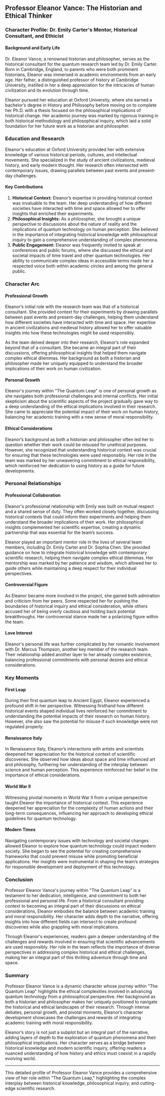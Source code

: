 ## Professor Eleanor Vance: The Historian and Ethical Thinker

### Character Profile: Dr. Emily Carter's Mentor, Historical Consultant, and Ethicist

#### Background and Early Life

Dr. Eleanor Vance, a renowned historian and philosopher, serves as the historical consultant for the quantum research team led by Dr. Emily Carter. Born in Cambridge, England, to parents who were both prominent historians, Eleanor was immersed in academic environments from an early age. Her father, a distinguished professor of history at Cambridge University, instilled in her a deep appreciation for the intricacies of human civilization and its evolution through time.

Eleanor pursued her education at Oxford University, where she earned a bachelor’s degree in History and Philosophy before moving on to complete her Ph.D. with a thesis focused on the philosophical implications of historical change. Her academic journey was marked by rigorous training in both historical methodology and philosophical inquiry, which laid a solid foundation for her future work as a historian and philosopher.

### Education and Research

Eleanor's education at Oxford University provided her with extensive knowledge of various historical periods, cultures, and intellectual movements. She specialized in the study of ancient civilizations, medieval history, and early modern thought. Her research often intersected with contemporary issues, drawing parallels between past events and present-day challenges.

#### Key Contributions
1. **Historical Context:** Eleanor’s expertise in providing historical context was invaluable to the team. Her deep understanding of how different societies have interacted with time and space allowed her to offer insights that enriched their experiments.
2. **Philosophical Insights:** As a philosopher, she brought a unique perspective to discussions about the nature of reality and the implications of quantum technology on human perception. She believed in the importance of integrating historical knowledge with philosophical inquiry to gain a comprehensive understanding of complex phenomena.
3. **Public Engagement:** Eleanor was frequently invited to speak at conferences and public forums, where she discussed the ethical and societal impacts of time travel and other quantum technologies. Her ability to communicate complex ideas in accessible terms made her a respected voice both within academic circles and among the general public.

### Character Arc

#### Professional Growth
Eleanor’s initial role with the research team was that of a historical consultant. She provided context for their experiments by drawing parallels between past events and present-day challenges, helping them understand how different societies have interacted with time and space. Her expertise in ancient civilizations and medieval history allowed her to offer valuable insights into how these technologies might be used responsibly.

As the team delved deeper into their research, Eleanor’s role expanded beyond that of a consultant. She became an integral part of their discussions, offering philosophical insights that helped them navigate complex ethical dilemmas. Her background as both a historian and philosopher made her uniquely equipped to understand the broader implications of their work on human civilization.

#### Personal Growth
Eleanor's journey within "The Quantum Leap" is one of personal growth as she navigates both professional challenges and internal conflicts. Her initial skepticism about the scientific aspects of the project gradually gave way to a deep understanding of the ethical implications involved in their research. She came to appreciate the potential impact of their work on human history, balancing her academic training with a new sense of moral responsibility.

#### Ethical Considerations
Eleanor’s background as both a historian and philosopher often led her to question whether their work could be misused for unethical purposes. However, she recognized that understanding historical context was crucial for ensuring that these technologies were used responsibly. Her role in the team was marked by her unwavering commitment to ethical responsibility, which reinforced her dedication to using history as a guide for future developments.

### Personal Relationships

#### Professional Collaboration
Eleanor's professional relationship with Emily was built on mutual respect and a shared sense of duty. They often worked closely together, discussing historical contexts that could inform their experiments and helping them understand the broader implications of their work. Her philosophical insights complemented her scientific expertise, creating a dynamic partnership that was essential for the team’s success.

Eleanor played an important mentor role in the lives of several team members, including Dr. Emily Carter and Dr. Sophia Chen. She provided guidance on how to integrate historical knowledge with contemporary scientific research, helping them navigate complex ethical dilemmas. Her mentorship was marked by her patience and wisdom, which allowed her to guide others while maintaining a deep respect for their individual perspectives.

#### Controversial Figure
As Eleanor became more involved in the project, she gained both admiration and criticism from her peers. Some respected her for pushing the boundaries of historical inquiry and ethical consideration, while others accused her of being overly cautious and holding back potential breakthroughs. Her controversial stance made her a polarizing figure within the team.

#### Love Interest
Eleanor's personal life was further complicated by her romantic involvement with Dr. Marcus Thompson, another key member of the research team. Their relationship added another layer to her already complex existence, balancing professional commitments with personal desires and ethical considerations.

### Key Moments

#### First Leap
During their first quantum leap to Ancient Egypt, Eleanor experienced a profound shift in her perspective. Witnessing firsthand how different historical events shaped individual lives reinforced her commitment to understanding the potential impacts of their research on human history. However, she also saw the potential for misuse if such knowledge were not regulated properly.

#### Renaissance Italy
In Renaissance Italy, Eleanor’s interactions with artists and scientists deepened her appreciation for the historical context of scientific discoveries. She observed how ideas about space and time influenced art and philosophy, furthering her understanding of the interplay between science and human perception. This experience reinforced her belief in the importance of ethical considerations.

#### World War II
Witnessing pivotal moments in World War II from a unique perspective taught Eleanor the importance of historical context. This experience deepened her appreciation for the complexity of human actions and their long-term consequences, influencing her approach to developing ethical guidelines for quantum technology.

#### Modern Times
Navigating contemporary issues with technology and societal changes allowed Eleanor to explore how quantum technology could impact modern society. She began to see the potential for creating comprehensive frameworks that could prevent misuse while promoting beneficial applications. Her insights were instrumental in shaping the team’s strategies for responsible development and deployment of this technology.

### Conclusion

Professor Eleanor Vance's journey within "The Quantum Leap" is a testament to her dedication, intelligence, and commitment to both her professional and personal life. From a historical consultant providing context to becoming an integral part of their discussions on ethical considerations, Eleanor embodies the balance between academic training and moral responsibility. Her character adds depth to the narrative, offering insights into how different fields can intersect to create profound discoveries while also grappling with moral implications.

Through Eleanor's experiences, readers gain a deeper understanding of the challenges and rewards involved in ensuring that scientific advancements are used responsibly. Her role in the team reflects the importance of diverse perspectives in addressing complex historical and ethical challenges, making her an integral part of this thrilling adventure through time and space.

### Summary

Professor Eleanor Vance is a dynamic character whose journey within "The Quantum Leap" highlights the ethical complexities involved in advancing quantum technology from a philosophical perspective. Her background as both a historian and philosopher makes her uniquely positioned to navigate the historical and ethical landscapes of their research. Through intense debates, personal growth, and pivotal moments, Eleanor’s character development showcases the challenges and rewards of integrating academic training with moral responsibility.

Eleanor’s story is not just a subplot but an integral part of the narrative, adding layers of depth to the exploration of quantum phenomena and their philosophical implications. Her character serves as a bridge between historical knowledge and modern scientific inquiry, offering readers a nuanced understanding of how history and ethics must coexist in a rapidly evolving world.

---

This detailed profile of Professor Eleanor Vance provides a comprehensive view of her role within "The Quantum Leap," highlighting the complex interplay between historical knowledge, philosophical inquiry, and cutting-edge scientific research.